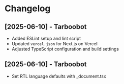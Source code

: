 # Changelog

## [2025-06-10] - Tarboobot
- Added ESLint setup and lint script
- Updated `vercel.json` for Next.js on Vercel
- Adjusted TypeScript configuration and build settings

## [2025-06-10] - Tarboobot
- Set RTL language defaults with _document.tsx
